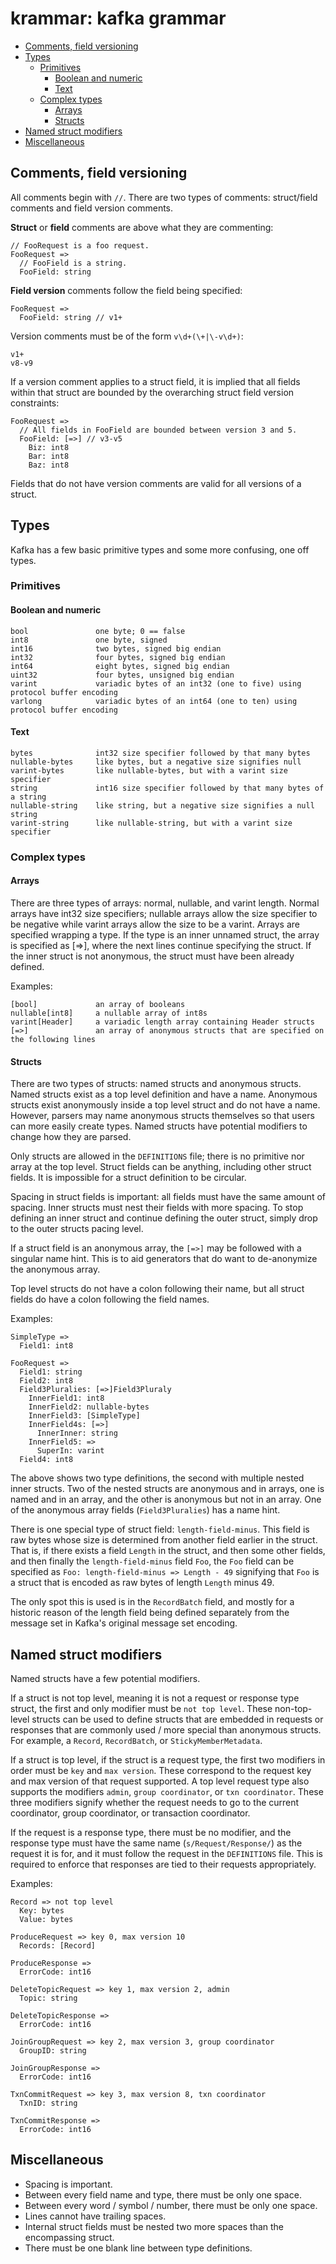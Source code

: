krammar: kafka grammar
=======

- [Comments, field versioning](#comments,_field_versioning)
- [Types](#types)
  - [Primitives](#primitives)
    - [Boolean and numeric](#boolean_and_numeric)
    - [Text](#text)
  - [Complex types](#complex_types)
    - [Arrays](#arrays)
    - [Structs](#structs)
- [Named struct modifiers](#named_struct_modifiers)
- [Miscellaneous](#miscellaneous)

Comments, field versioning
--------

All comments begin with `//`.
There are two types of comments: struct/field comments and field version comments.

**Struct** or **field** comments are above what they are commenting:

```
// FooRequest is a foo request.
FooRequest =>
  // FooField is a string.
  FooField: string
```

**Field version** comments follow the field being specified:

```
FooRequest =>
  FooField: string // v1+
```

Version comments must be of the form `v\d+(\+|\-v\d+)`:

```
v1+
v8-v9
```

If a version comment applies to a struct field,
it is implied that all fields within that struct are bounded
by the overarching struct field version constraints:

```
FooRequest =>
  // All fields in FooField are bounded between version 3 and 5.
  FooField: [=>] // v3-v5
    Biz: int8
    Bar: int8
    Baz: int8
```

Fields that do not have version comments
are valid for all versions of a struct.

Types
-----

Kafka has a few basic primitive types and some more confusing, one off types.

### Primitives

#### Boolean and numeric

```
bool               one byte; 0 == false
int8               one byte, signed
int16              two bytes, signed big endian
int32              four bytes, signed big endian
int64              eight bytes, signed big endian
uint32             four bytes, unsigned big endian
varint             variadic bytes of an int32 (one to five) using protocol buffer encoding
varlong            variadic bytes of an int64 (one to ten) using protocol buffer encoding
```

#### Text

```
bytes              int32 size specifier followed by that many bytes
nullable-bytes     like bytes, but a negative size signifies null
varint-bytes       like nullable-bytes, but with a varint size specifier
string             int16 size specifier followed by that many bytes of a string
nullable-string    like string, but a negative size signifies a null string
varint-string      like nullable-string, but with a varint size specifier
```

### Complex types

#### Arrays

There are three types of arrays: normal, nullable, and varint length.
Normal arrays have int32 size specifiers;
nullable arrays allow the size specifier to be negative while varint arrays allow the size to be a varint.
Arrays are specified wrapping a type.
If the type is an inner unnamed struct, the array is specified as [=>],
where the next lines continue specifying the struct.
If the inner struct is not anonymous, the struct must have been already defined.

Examples:

```
[bool]             an array of booleans
nullable[int8]     a nullable array of int8s
varint[Header]     a variadic length array containing Header structs
[=>]               an array of anonymous structs that are specified on the following lines
```

#### Structs

There are two types of structs: named structs and anonymous structs.
Named structs exist as a top level definition and have a name.
Anonymous structs exist anonymously inside a top level struct and do not have a name.
However, parsers may name anonymous structs themselves so that users can more easily create types.
Named structs have potential modifiers to change how they are parsed.

Only structs are allowed in the `DEFINITIONS` file;
there is no primitive nor array at the top level.
Struct fields can be anything, including other struct fields.
It is impossible for a struct definition to be circular.

Spacing in struct fields is important:
all fields must have the same amount of spacing.
Inner structs must nest their fields with more spacing.
To stop defining an inner struct and continue defining the outer struct,
simply drop to the outer structs pacing level.

If a struct field is an anonymous array,
the `[=>]` may be followed with a singular name hint.
This is to aid generators that do want to de-anonymize the anonymous array.

Top level structs do not have a colon following their name,
but all struct fields do have a colon following the field names.

Examples:
```
SimpleType =>
  Field1: int8

FooRequest =>
  Field1: string
  Field2: int8
  Field3Pluralies: [=>]Field3Pluraly
    InnerField1: int8
    InnerField2: nullable-bytes
    InnerField3: [SimpleType]
    InnerField4s: [=>]
      InnerInner: string
    InnerField5: =>
      SuperIn: varint
  Field4: int8
```

The above shows two type definitions,
the second with multiple nested inner structs.
Two of the nested structs are anonymous and in arrays,
one is named and in an array,
and the other is anonymous but not in an array.
One of the anonymous array fields (`Field3Pluralies`) has a name hint.

There is one special type of struct field: `length-field-minus`.
This field is raw bytes whose size is determined from another field
earlier in the struct.
That is, if there exists a field `Length` in the struct,
and then some other fields,
and then finally the `length-field-minus` field `Foo`,
the `Foo` field can be specified as `Foo: length-field-minus => Length - 49`
signifying that `Foo` is a struct that is encoded as raw bytes of length `Length` minus 49.

The only spot this is used is in the `RecordBatch` field,
and mostly for a historic reason of the length field being
defined separately from the message set in Kafka's original message set encoding.

Named struct modifiers
----------------------

Named structs have a few potential modifiers.

If a struct is not top level,
meaning it is not a request or response type struct,
the first and only modifier must be `not top level`.
These non-top-level structs can be used to define
structs that are embedded in requests or responses
that are commonly used / more special than anonymous structs.
For example, a `Record`, `RecordBatch`, or `StickyMemberMetadata`.

If a struct is top level,
if the struct is a request type,
the first two modifiers in order must be `key` and `max version`.
These correspond to the request key and max version of that request supported.
A top level request type also supports the modifiers
`admin`, `group coordinator`, or `txn coordinator`.
These three modifiers signify whether the request needs to go to the current
coordinator,
group coordinator,
or transaction coordinator.

If the request is a response type,
there must be no modifier,
and the response type must have the same name (`s/Request/Response/`)
as the request it is for,
and it must follow the request in the `DEFINITIONS` file.
This is required to enforce that responses are tied to their requests appropriately.

Examples:
```
Record => not top level
  Key: bytes
  Value: bytes

ProduceRequest => key 0, max version 10
  Records: [Record]

ProduceResponse =>
  ErrorCode: int16

DeleteTopicRequest => key 1, max version 2, admin
  Topic: string

DeleteTopicResponse =>
  ErrorCode: int16

JoinGroupRequest => key 2, max version 3, group coordinator
  GroupID: string

JoinGroupResponse =>
  ErrorCode: int16

TxnCommitRequest => key 3, max version 8, txn coordinator
  TxnID: string

TxnCommitResponse =>
  ErrorCode: int16
```

Miscellaneous
-------------

- Spacing is important.
- Between every field name and type, there must be only one space.
- Between every word / symbol / number, there must be only one space.
- Lines cannot have trailing spaces.
- Internal struct fields must be nested two more spaces than the encompassing struct.
- There must be one blank line between type definitions.
